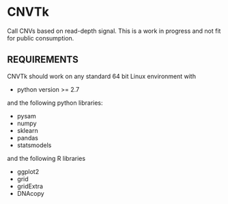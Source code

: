 # CNVTk
Call CNVs based on read-depth signal. This is a work in progress and not fit for
public consumption.

## REQUIREMENTS
CNVTk should work on any standard 64 bit Linux environment with 

- python version >= 2.7

and the following python libraries:

- pysam
- numpy
- sklearn
- pandas
- statsmodels

and the following R libraries

- ggplot2
- grid
- gridExtra
- DNAcopy
